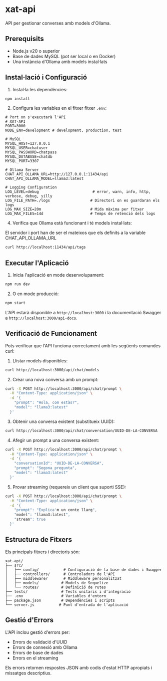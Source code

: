 # xat-api

API per gestionar converses amb models d'Ollama.

## Prerequisits

- Node.js v20 o superior
- Base de dades MySQL (pot ser local o en Docker)
- Una instància d'Ollama amb models instal·lats

## Instal·lació i Configuració

1. Instal·la les dependències:

```bash
npm install
```

2. Configura les variables en el fitxer fitxer `.env`:

```env
# Port on s'executarà l'API
# XAT-API
PORT=3000
NODE_ENV=development # development, production, test

# MySQL
MYSQL_HOST=127.0.0.1
MYSQL_USER=chatuser
MYSQL_PASSWORD=chatpass
MYSQL_DATABASE=chatdb
MYSQL_PORT=3307

# Ollama Server
CHAT_API_OLLAMA_URL=http://127.0.0.1:11434/api
CHAT_API_OLLAMA_MODEL=llama3:latest

# Logging Configuration
LOG_LEVEL=debug                        # error, warn, info, http, verbose, debug, silly
LOG_FILE_PATH=./logs                  # Directori on es guardaran els logs
LOG_MAX_SIZE=20m                      # Mida màxima per fitxer
LOG_MAX_FILES=14d                     # Temps de retenció dels logs
```

4. Verifica que Ollama està funcionant i té models instal·lats:

El servidor i port han de ser el mateixos que els definits a la variable CHAT_API_OLLAMA_URL

```bash
curl http://localhost:11434/api/tags
```

## Executar l'Aplicació

1. Inicia l'aplicació en mode desenvolupament:

```bash
npm run dev
```

2. O en mode producció:

```bash
npm start
```

L'API estarà disponible a `http://localhost:3000` i la documentació Swagger a `http://localhost:3000/api-docs`.

## Verificació de Funcionament

Pots verificar que l'API funciona correctament amb les següents comandes curl:

1. Llistar models disponibles:

```bash
curl http://localhost:3000/api/chat/models
```

2. Crear una nova conversa amb un prompt:

```bash
curl -X POST http://localhost:3000/api/chat/prompt \
  -H "Content-Type: application/json" \
  -d '{
    "prompt": "Hola, com estàs?",
    "model": "llama3:latest"
  }'
```

3. Obtenir una conversa existent (substitueix UUID):

```bash
curl http://localhost:3000/api/chat/conversation/UUID-DE-LA-CONVERSA
```

4. Afegir un prompt a una conversa existent:

```bash
curl -X POST http://localhost:3000/api/chat/prompt \
  -H "Content-Type: application/json" \
  -d '{
    "conversationId": "UUID-DE-LA-CONVERSA",
    "prompt": "Segona pregunta",
    "model": "llama3:latest"
  }'
```

5. Provar streaming (requereix un client que suporti SSE):

```bash
curl -X POST http://localhost:3000/api/chat/prompt \
  -H "Content-Type: application/json" \
  -d '{
    "prompt": "Explica'm un conte llarg",
    "model": "llama3:latest",
    "stream": true
  }'
```

## Estructura de Fitxers

Els principals fitxers i directoris són:

```
xat-api/
├── src/
│   ├── config/           # Configuració de la base de dades i Swagger
│   ├── controllers/      # Controladors de l'API
│   ├── middleware/       # Middleware personalitzat
│   ├── models/          # Models de Sequelize
│   └── routes/          # Definició de rutes
├── tests/               # Tests unitaris i d'integració
├── .env                 # Variables d'entorn
├── package.json         # Dependències i scripts
└── server.js           # Punt d'entrada de l'aplicació
```

## Gestió d'Errors

L'API inclou gestió d'errors per:
- Errors de validació d'UUID
- Errors de connexió amb Ollama
- Errors de base de dades
- Errors en el streaming

Els errors retornen respostes JSON amb codis d'estat HTTP apropiats i missatges descriptius.
